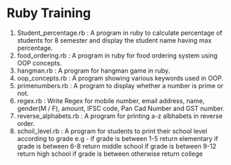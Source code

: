 # Ruby Training
1. Student_percentage.rb : A program in ruby to calculate percentage of students for 8 semester and display the student name having max percentage.
2. food_ordering.rb : A program in ruby for food ordering system using OOP concepts.
3. hangman.rb : A program for hangman game in ruby.
4. oop_concepts.rb : A program showing various keywords used in OOP.
5. primenumbers.rb : A program to display whether a number is prime or not.
6. regex.rb : Write Regex for mobile number, email address, name, gender(M / F), amount, IFSC code, Pan Cad Number and GST number.
7. reverse_alphabets.rb : A program for printing a-z albhabets in reverse order.
8. schoil_level.rb : A program for students to print their school level according to grade
	e.g -
	if grade is between 1-5 return elementary
	if grade is between 6-8 return middle school
	if grade is between 9-12 return high school
	if grade is between otherwise return college

